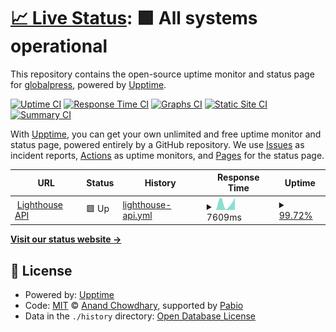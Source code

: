# [📈 Live Status](https://demo.upptime.js.org): <!--live status--> **🟩 All systems operational**

This repository contains the open-source uptime monitor and status page for [globalpress](https://demo.upptime.js.org), powered by [Upptime](https://github.com/upptime/upptime).

[![Uptime CI](https://github.com/globalpress/status/workflows/Uptime%20CI/badge.svg)](https://github.com/globalpress/status/actions?query=workflow%3A%22Uptime+CI%22)
[![Response Time CI](https://github.com/globalpress/status/workflows/Response%20Time%20CI/badge.svg)](https://github.com/globalpress/status/actions?query=workflow%3A%22Response+Time+CI%22)
[![Graphs CI](https://github.com/globalpress/status/workflows/Graphs%20CI/badge.svg)](https://github.com/globalpress/status/actions?query=workflow%3A%22Graphs+CI%22)
[![Static Site CI](https://github.com/globalpress/status/workflows/Static%20Site%20CI/badge.svg)](https://github.com/globalpress/status/actions?query=workflow%3A%22Static+Site+CI%22)
[![Summary CI](https://github.com/globalpress/status/workflows/Summary%20CI/badge.svg)](https://github.com/globalpress/status/actions?query=workflow%3A%22Summary+CI%22)

With [Upptime](https://upptime.js.org), you can get your own unlimited and free uptime monitor and status page, powered entirely by a GitHub repository. We use [Issues](https://github.com/globalpress/status/issues) as incident reports, [Actions](https://github.com/globalpress/status/actions) as uptime monitors, and [Pages](https://demo.upptime.js.org) for the status page.

<!--start: status pages-->
<!-- This summary is generated by Upptime (https://github.com/upptime/upptime) -->
<!-- Do not edit this manually, your changes will be overwritten -->
<!-- prettier-ignore -->
| URL | Status | History | Response Time | Uptime |
| --- | ------ | ------- | ------------- | ------ |
| <img alt="" src="https://icons.duckduckgo.com/ip3/lighthouse-api.fly.dev.ico" height="13"> [Lighthouse API](https://lighthouse-api.fly.dev) | 🟩 Up | [lighthouse-api.yml](https://github.com/globalpress/status/commits/HEAD/history/lighthouse-api.yml) | <details><summary><img alt="Response time graph" src="./graphs/lighthouse-api/response-time-week.png" height="20"> 7609ms</summary><br><a href="https://demo.upptime.js.org/history/lighthouse-api"><img alt="Response time 7609" src="https://img.shields.io/endpoint?url=https%3A%2F%2Fraw.githubusercontent.com%2Fglobalpress%2Fstatus%2FHEAD%2Fapi%2Flighthouse-api%2Fresponse-time.json"></a><br><a href="https://demo.upptime.js.org/history/lighthouse-api"><img alt="24-hour response time 11974" src="https://img.shields.io/endpoint?url=https%3A%2F%2Fraw.githubusercontent.com%2Fglobalpress%2Fstatus%2FHEAD%2Fapi%2Flighthouse-api%2Fresponse-time-day.json"></a><br><a href="https://demo.upptime.js.org/history/lighthouse-api"><img alt="7-day response time 7609" src="https://img.shields.io/endpoint?url=https%3A%2F%2Fraw.githubusercontent.com%2Fglobalpress%2Fstatus%2FHEAD%2Fapi%2Flighthouse-api%2Fresponse-time-week.json"></a><br><a href="https://demo.upptime.js.org/history/lighthouse-api"><img alt="30-day response time 7609" src="https://img.shields.io/endpoint?url=https%3A%2F%2Fraw.githubusercontent.com%2Fglobalpress%2Fstatus%2FHEAD%2Fapi%2Flighthouse-api%2Fresponse-time-month.json"></a><br><a href="https://demo.upptime.js.org/history/lighthouse-api"><img alt="1-year response time 7609" src="https://img.shields.io/endpoint?url=https%3A%2F%2Fraw.githubusercontent.com%2Fglobalpress%2Fstatus%2FHEAD%2Fapi%2Flighthouse-api%2Fresponse-time-year.json"></a></details> | <details><summary><a href="https://demo.upptime.js.org/history/lighthouse-api">99.72%</a></summary><a href="https://demo.upptime.js.org/history/lighthouse-api"><img alt="All-time uptime 99.72%" src="https://img.shields.io/endpoint?url=https%3A%2F%2Fraw.githubusercontent.com%2Fglobalpress%2Fstatus%2FHEAD%2Fapi%2Flighthouse-api%2Fuptime.json"></a><br><a href="https://demo.upptime.js.org/history/lighthouse-api"><img alt="24-hour uptime 99.12%" src="https://img.shields.io/endpoint?url=https%3A%2F%2Fraw.githubusercontent.com%2Fglobalpress%2Fstatus%2FHEAD%2Fapi%2Flighthouse-api%2Fuptime-day.json"></a><br><a href="https://demo.upptime.js.org/history/lighthouse-api"><img alt="7-day uptime 99.72%" src="https://img.shields.io/endpoint?url=https%3A%2F%2Fraw.githubusercontent.com%2Fglobalpress%2Fstatus%2FHEAD%2Fapi%2Flighthouse-api%2Fuptime-week.json"></a><br><a href="https://demo.upptime.js.org/history/lighthouse-api"><img alt="30-day uptime 99.72%" src="https://img.shields.io/endpoint?url=https%3A%2F%2Fraw.githubusercontent.com%2Fglobalpress%2Fstatus%2FHEAD%2Fapi%2Flighthouse-api%2Fuptime-month.json"></a><br><a href="https://demo.upptime.js.org/history/lighthouse-api"><img alt="1-year uptime 99.72%" src="https://img.shields.io/endpoint?url=https%3A%2F%2Fraw.githubusercontent.com%2Fglobalpress%2Fstatus%2FHEAD%2Fapi%2Flighthouse-api%2Fuptime-year.json"></a></details>

<!--end: status pages-->

[**Visit our status website →**](https://demo.upptime.js.org)

## 📄 License

- Powered by: [Upptime](https://github.com/upptime/upptime)
- Code: [MIT](./LICENSE) © [Anand Chowdhary](https://anandchowdhary.com), supported by [Pabio](https://pabio.com)
- Data in the `./history` directory: [Open Database License](https://opendatacommons.org/licenses/odbl/1-0/)
